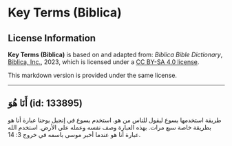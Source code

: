 # Key Terms (Biblica)

## License Information

**Key Terms (Biblica)** is based on and adapted from: _Biblica Bible Dictionary_, [Biblica, Inc.](https://www.biblica.com/), 2023, which is licensed under a [CC BY-SA 4.0 license](https://creativecommons.org/licenses/by-sa/4.0/legalcode.en).

This markdown version is provided under the same license.



--------------------------------

## أَنَا هُوَ (id: 133895)

طريقة استخدمها يسوع ليقول للناس من هو. استخدم يسوع في إنجيل يوحنا عبارة أنا هو بطريقة خاصة سبع مرات. بهذه العبارة وصف نفسه وعمله على الأرض. استخدم الله عبارة أنا هو عندما أخبر موسى باسمه في خروج 3: 14\.


